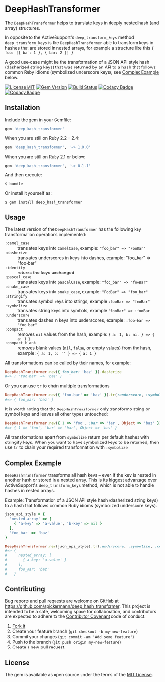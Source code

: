# DeepHashTransformer

The `DeepHashTransformer` helps to translate keys in deeply nested hash (and array) structures.

In opposite to the ActiveSupport's `deep_transform_keys` method `deep_transform_keys` is the `DeepHashTransformer` able to transform keys in hashes that are stored in nested arrays, for example a structure like this `{ foo: [{ bar: 1 }, { bar: 2 }] }`

A good use-case might be the transformation of a JSON API style hash (dasherized string keys) that was returned by an API to a hash that follows common Ruby idioms (symbolized underscore keys), see [Complex Example](#complex-example) below.

[![License MIT](https://img.shields.io/badge/license-MIT-brightgreen.svg)](https://github.com/spickermann/deep_hash_transformer/blob/main/MIT-LICENSE)
[![Gem Version](https://badge.fury.io/rb/deep_hash_transformer.svg)](https://badge.fury.io/rb/deep_hash_transformer)
[![Build Status](https://github.com/spickermann/deep_hash_transformer/actions/workflows/CI.yml/badge.svg)](https://github.com/spickermann/deep_hash_transformer/actions/workflows/CI.yml)
[![Codacy Badge](https://app.codacy.com/project/badge/Grade/a3acda9da2a041ffbee1e6ad76e0c02f)](https://app.codacy.com/gh/spickermann/deep_hash_transformer/dashboard)
[![Codacy Badge](https://app.codacy.com/project/badge/Coverage/a3acda9da2a041ffbee1e6ad76e0c02f)](https://app.codacy.com/gh/spickermann/deep_hash_transformer/dashboard)

## Installation

Include the gem in your Gemfile:

```ruby
gem 'deep_hash_transformer'
```

When you are still on Ruby 2.2 – 2.4:

```ruby
gem 'deep_hash_transformer', '~> 1.0.0'
```

When you are still on Ruby 2.1 or below:

```ruby
gem 'deep_hash_transformer', '~> 0.1.1'
```

And then execute:

    $ bundle

Or install it yourself as:

    $ gem install deep_hash_transformer

## Usage

The latest version of the `DeepHashTransformer` has the following key transformation operations implemented:

<dl>
  <dt><code>:camel_case</code></dt>
  <dd>translates keys into <code>CamelCase</code>, example: <code>"foo_bar" => "FooBar"</code></dd>
  <dt><code>:dasherize</code></dt>
  <dd>translates underscores in keys into dashes, example: "foo_bar" => "foo-bar"</dd></dd>
  <dt><code>:identity</code></dt>
  <dd>returns the keys unchanged</dd>
  <dt><code>:pascal_case</code></dt>
  <dd>translates keys into <code>pascalCase</code>, example: <code>"foo_bar" => "fooBar"</code></dd>
  <dt><code>:snake_case</code></dt>
  <dd>translates keys into <code>snake_case</code>, example: <code>"FooBar" => "foo_bar"</code></dd>
  <dt><code>:stringify</code></dt>
  <dd>translates symbol keys into strings, example <code>:fooBar => "fooBar"</code></dd>
  <dt><code>:symbolize</code></dt>
  <dd>translates string keys into symbols, example <code>"fooBar" => :fooBar</code></dd>
  <dt><code>:underscore</code></dt>
  <dd>translates dashes in keys into underscores, example: <code>:foo-bar => "foo_bar"</code></dd>
  <dt><code>:compact</code></dt>
  <dd>removes <code>nil</code> values from the hash, example: <code>{ a: 1, b: nil } => { a: 1 }</code></dd>
  <dt><code>:compact_blank</code></dt>
  <dd>removes blank values (<code>nil</code>, <code>false</code>, or empty values) from the hash, example: <code>{ a: 1, b: '' } => { a: 1 }</code></dd>
</dl>

All transformations can be called by their names, for example:

```ruby
DeepHashTransformer.new({ foo_bar: 'baz' }).dasherize
#=> { 'foo-bar' => 'baz' }
```

Or you can use `tr` to chain multiple transformations:

```ruby
DeepHashTransformer.new({ 'foo-bar' => 'baz' }).tr(:underscore, :symbolize)
#=> { foo_bar: 'baz' }
```

It is worth noting that the `DeepHashTransformer` only transforms string or symbol keys and leaves all other types untouched:

```ruby
DeepHashTransformer.new({ 1 => 'foo', :bar => 'bar', Object => 'baz' }).stringify
#=> { 1 => 'foo', 'bar' => 'bar', Object => 'baz' }
```

All transformations apart from `symbolize` return per default hashes with stringify keys. When you want to have symbolized keys to be returned, then use `tr` to chain your required transformation with `:symbolize`

## Complex Example

`DeepHashTransformer` transforms all hash keys – even if the key is nested in another hash or stored in a nested array. This is its biggest advantage over ActiveSupport's `deep_transform_keys` method, which is not able to handle hashes in nested arrays.

Example: Transformation of a JSON API style hash (dasherized string keys) to a hash that follows common Ruby idioms (symbolized underscore keys).

```ruby
json_api_style = {
  'nested-array' => [
    { 'a-key' => 'a-value', 'b-key' => nil }
  ],
  'foo_bar' => 'baz'
}

DeepHashTransformer.new(json_api_style).tr(:underscore, :symbolize, :compact)
#=> {
#     nested_array: [
#       { a_key: 'a-value' }
#     ],
#     foo_bar: 'baz'
#   }
```

## Contributing

Bug reports and pull requests are welcome on GitHub at https://github.com/spickermann/deep_hash_transformer. This project is intended to be a safe, welcoming space for collaboration, and contributors are expected to adhere to the [Contributor Covenant](http://contributor-covenant.org) code of conduct.

1. [Fork it](http://github.com/spickermann/has_configuration/fork)
2. Create your feature branch (`git checkout -b my-new-feature`)
3. Commit your changes (`git commit -am 'Add some feature'`)
4. Push to the branch (`git push origin my-new-feature`)
5. Create a new pull request.

## License

The gem is available as open source under the terms of the [MIT License](http://opensource.org/licenses/MIT).

